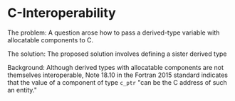 <a name="top"> </a>

[This document uses GitHub-Flavored Markdown.  For better formatting, graphics,]:#
[and hyperlinks, please view this document in a web browser at                 ]:#
[https://github.com/sourceryinstitute/OpenCoarrays/blob/master/README.md       ]:#
<div align="center">

</div>

C-Interoperability
==================
The problem: A question arose how to pass a derived-type variable with allocatable components to C. 

The solution: The proposed solution involves defining a sister derived type

Background:
Although derived types with allocatable components are not themselves interoperable, Note 18.10 in 
the Fortran 2015 standard indicates that the value of a component of type `c_ptr` "can be the C 
address of such an entity."

[Hyperlinks]:#
[C-Interoperability]: #c-interoperability

